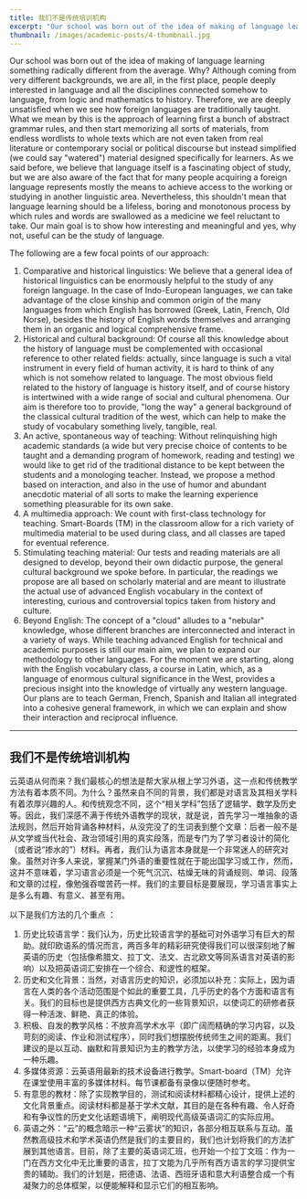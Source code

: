 ```yaml
---
title: 我们不是传统培训机构
excerpt: "Our school was born out of the idea of making of language learning something radically different from the average. Why? Although coming from very different backgrounds, we are all, in the first place, people deeply interested in language and all the disciplines connected somehow to language, from logic and mathematics to history."
thumbnail: /images/academic-posts/4-thumbnail.jpg
---
```


Our school was born out of the idea of making of language learning something radically different from the average. Why? Although coming from very different backgrounds, we are all, in the first place, people deeply interested in language and all the disciplines connected somehow to language, from logic and mathematics to history.  Therefore, we are deeply unsatisfied when we see how foreign languages are traditionally taught. What we mean by this is the approach of learning first a bunch of abstract grammar rules, and then start memorizing all sorts of materials, from endless wordlists to whole texts which are not even taken from real literature or contemporary social or political discourse but instead simplified (we could say "watered") material designed specifically for learners. As we said before, we believe that language itself is a fascinating object of study, but we are also aware of the fact that for many people acquiring a foreign language represents mostly the means to achieve access to the working or studying in another linguistic area. Nevertheless, this shouldn't mean that language learning should be a lifeless, boring and monotonous process by which rules and words are swallowed as a medicine we feel reluctant to take. Our main goal is to show how interesting and meaningful and yes, why not, useful can be the study of language.

<!--more-->

The following are a few focal points of our approach:

1. Comparative and historical linguistics: We believe that a general idea of historical linguistics can be enormously helpful to the study of any foreign language. In the case of Indo-European languages, we can take advantage of the close kinship and common origin of the many languages from which English has borrowed (Greek, Latin, French, Old Norse), besides the history of English words themselves and arranging them in an organic and logical comprehensive frame.
2. Historical and cultural background: Of course all this knowledge about the history of language must be complemented with occasional reference to other related fields: actually, since language is such a vital instrument in every field of human activity, it is hard to think of any which is not somehow related to language. The most obvious field related to the history of language is history itself, and of course history is intertwined with a wide range of social and cultural phenomena. Our aim is therefore too to provide, "long the way" a general background of the classical cultural tradition of the west, which can help to make the study of vocabulary something lively, tangible, real.
3. An active, spontaneous way of teaching: Without relinquishing high academic standards (a wide but very precise choice of contents to be taught and a demanding program of homework, reading and testing) we would like to get rid of the traditional distance to be kept between the students and a monologing teacher. Instead, we propose a method based on interaction, and also in the use of humor and abundant anecdotic material of all sorts to make the learning experience something pleasurable for its own sake.
4. A multimedia approach: We count with first-class technology for teaching. Smart-Boards (TM) in the classroom allow for a rich variety of multimedia material to be used during class, and all classes are taped for eventual reference.
5. Stimulating teaching material: Our tests and reading materials are all designed to develop, beyond their own didactic purpose, the general cultural background we spoke before. In particular, the readings we propose are all based on scholarly material and are meant to illustrate the actual use of advanced English vocabulary in the context of interesting, curious and controversial topics taken from history and culture.
6. Beyond English: The concept of a "cloud" alludes to a "nebular" knowledge, whose different branches are interconnected and interact in a variety of ways. While teaching advanced English for technical and academic purposes is still our main aim, we plan to expand our methodology to other languages. For the moment we are starting, along with the English vocabulary class, a course in Latin, which, as a language of enormous cultural significance in the West, provides a precious insight into the knowledge of virtually any western language. Our plans are to teach German, French, Spanish and Italian all integrated into a cohesive general framework, in which we can explain and show their interaction and reciprocal influence.

---

## 我们不是传统培训机构

云英语从何而来？我们最核心的想法是帮大家从根上学习外语，这一点和传统教学方法有着本质不同。为什么？虽然来自不同的背景，我们都是对语言及其相关学科有着浓厚兴趣的人。和传统观念不同，这个“相关学科”包括了逻辑学、数学及历史等。因此，我们深感不满于传统外语教学的现状，就是说，首先学习一堆抽象的语法规则，然后开始背诵各种材料，从没完没了的生词表到整个文章：后者一般不是从文学或当代社会、政治领域引用的真实段落，而是专门为了学习者设计的简化（或者说“掺水的”）材料。再者，我们认为语言本身就是一个非常迷人的研究对象。虽然对许多人来说，掌握某门外语的重要性就在于能出国学习或工作，然而，这并不意味着，学习语言必须是一个死气沉沉、枯燥无味的背诵规则、单词、段落和文章的过程，像勉强吞噬苦药一样。我们的主要目标是要展现，学习语言事实上是多么有趣、有意义、甚至有用。

以下是我们方法的几个重点 ：

1. 历史比较语言学：我们认为，历史比较语言学的基础可对外语学习有巨大的帮助。就印欧语系的情况而言，两百多年的精彩研究使得我们可以很深刻地了解英语的历史（包括像希腊文、拉丁文、法文、古北欧文等同系语言对英语的影响）以及把英语词汇安排在一个综合、和逻性的框架。
2. 历史和文化背景：当然，对语言历史的知识，必须加以补充：实际上，因为语言在人类的各个活动范围是个如此的重要工具，几乎历史的各个方面和语言有关。我们的目标也是提供西方古典文化的一些背景知识，以使词汇的研修者获得一种活泼、鲜艳、真正的体验。
3. 积极、自发的教学风格：不放弃高学术水平（即广阔而精确的学习内容，以及苛刻的阅读、作业和测试程序），同时我们想摆脱传统师生之间的距离。我们建议的是以互动、幽默和背景知识为主的教学方法，以使学习的经验本身成为一种乐趣。
4. 多媒体资源：云英语用最新的技术设备进行教学。Smart-board（TM）允许在课堂使用丰富的多媒体材料。每节课都备有录像以便随时参考。
5. 有意思的教材：除了实现教学目的，测试和阅读材料都精心设计，提供上述的文化背景重点。阅读材料都是基于学术文献，其目的是在各种有趣、令人好奇和有争议性的历史文化话题语境下，阐明现代高级英语词汇的实际应用。
6. 英语之外：“云”的概念暗示一种“云雾状”的知识，各部分相互联系与互动。虽然教高级技术和学术英语仍然是我们的主要目的，我们也计划将我们的方法扩展到其他语言。目前，除了主要的英语词汇班，也开始一个拉丁文班：作为一门在西方文化中无比重要的语言，拉丁文能为几乎所有西方语言的学习提供宝贵的辅助。我们的计划是，把德语、法语、西班牙语和意大利语整合成一个有凝聚力的总体框架，以便能解释和显示它们的相互影响。